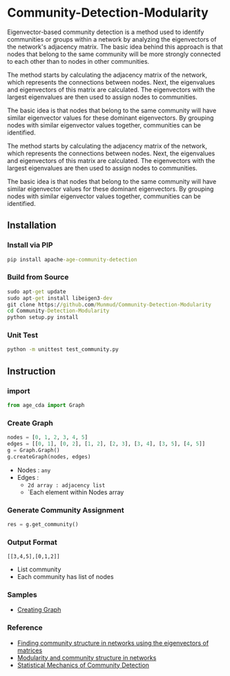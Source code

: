 # Community-Detection-Modularity

Eigenvector-based community detection is a method used to identify communities or groups within a network by analyzing the eigenvectors of the network's adjacency matrix. The basic idea behind this approach is that nodes that belong to the same community will be more strongly connected to each other than to nodes in other communities.

The method starts by calculating the adjacency matrix of the network, which represents the connections between nodes. Next, the eigenvalues and eigenvectors of this matrix are calculated. The eigenvectors with the largest eigenvalues are then used to assign nodes to communities.

The basic idea is that nodes that belong to the same community will have similar eigenvector values for these dominant eigenvectors. By grouping nodes with similar eigenvector values together, communities can be identified.

The method starts by calculating the adjacency matrix of the network, which represents the connections between nodes. Next, the eigenvalues and eigenvectors of this matrix are calculated. The eigenvectors with the largest eigenvalues are then used to assign nodes to communities.

The basic idea is that nodes that belong to the same community will have similar eigenvector values for these dominant eigenvectors. By grouping nodes with similar eigenvector values together, communities can be identified.

## Installation

### Install via PIP
```cmd
pip install apache-age-community-detection
```

### Build from Source
```cmd
sudo apt-get update
sudo apt-get install libeigen3-dev
git clone https://github.com/Munmud/Community-Detection-Modularity
cd Community-Detection-Modularity
python setup.py install
```

### Unit Test
```cmd
python -m unittest test_community.py
```

## Instruction

### import
```py
from age_cda import Graph
```

### Create Graph
```py
nodes = [0, 1, 2, 3, 4, 5]
edges = [[0, 1], [0, 2], [1, 2], [2, 3], [3, 4], [3, 5], [4, 5]]
g = Graph.Graph()
g.createGraph(nodes, edges)
```
- Nodes : `any`
- Edges : 
    - `2d array : adjacency list`
    - `Each element within Nodes array

### Generate Community Assignment
```py
res = g.get_community()
```

### Output Format
```
[[3,4,5],[0,1,2]]
```
- List community
- Each community has list of nodes

### Samples
- [Creating Graph](https://github.com/Munmud/Community-Detection-Modularity/blob/main/Samples/sample1.py)

### Reference
- [Finding community structure in networks using the eigenvectors of matrices](https://arxiv.org/pdf/physics/0605087.pdf)
- [Modularity and community structure in networks](https://www.pnas.org/doi/10.1073/pnas.0601602103)
- [Statistical Mechanics of Community Detection](https://ia903002.us.archive.org/33/items/arxiv-cond-mat0603718/cond-mat0603718.pdf)
